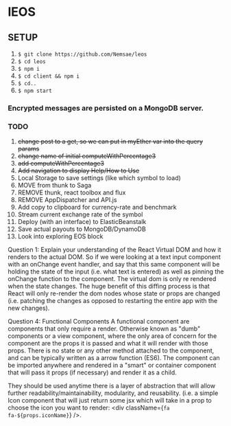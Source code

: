# lEOS

## SETUP
1. `$ git clone https://github.com/Nemsae/leos`
2. `$ cd leos`
3. `$ npm i`
4. `$ cd client && npm i`
5. `$ cd..`
6. `$ npm start`

### Encrypted messages are persisted on a MongoDB server.

### TODO
1. ~~change post to a get, so we can put in myEther var into the query params~~
1. ~~change name of initial computeWithPercentage3~~
1. ~~add computeWithPercentage3~~
1. ~~Add navigation to display Help/How to Use~~
1. Local Storage to save settings (like which symbol to load)
1. MOVE from thunk to Saga
1. REMOVE thunk, react toolbox and flux
1. REMOVE AppDispatcher and API.js
1. Add copy to clipboard for currency-rate and benchmark
1. Stream current exchange rate of the symbol
1. Deploy (with an interface) to ElasticBeanstalk
1. Save actual payouts to MongoDB/DynamoDB
1. Look into exploring EOS block

Question 1: Explain your understanding of the React Virtual DOM and how it renders to the actual DOM.
So if we were looking at a text input component with an onChange event handler, and say that this same component will be holding the state of the input (i.e. what text is entered) as well as pinning the onChange function to the component. The virtual dom is only re rendered when the state changes. The huge benefit of this diffing process is that React will only re-render the dom nodes whose state or props are changed (i.e. patching the changes as opposed to restarting the entire app with the new changes).

Question 4: Functional Components
A functional component are components that only require a render. Otherwise known as "dumb" components or a view component, where the only area of concern for the component are the props it is passed and what it will render with those props. There is no state or any other method attached to the component, and can be typically written as a arrow function (ES6). The component can be imported anywhere and rendered in a "smart" or container component that will pass it props (if necessary) and render it as a child.

They should be used anytime there is a layer of abstraction that will allow further readability/maintainability, modularity, and reusability. (i.e. a simple Icon component that will just return some jsx which will take in a prop to choose the icon you want to render: <div className={`fa fa-${props.iconName}`} />.
